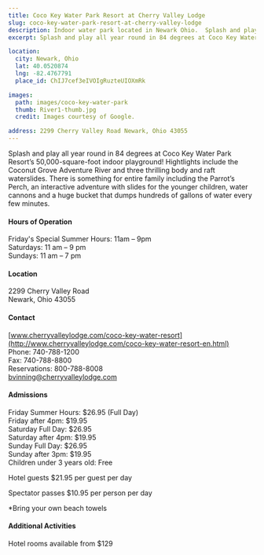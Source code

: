 ```yaml
---
title: Coco Key Water Park Resort at Cherry Valley Lodge
slug: coco-key-water-park-resort-at-cherry-valley-lodge
description: Indoor water park located in Newark Ohio.  Splash and play all year round in 84 degrees at Coco Key Water Park Resort’s 50,000-square-foot indoor playground!
excerpt: Splash and play all year round in 84 degrees at Coco Key Water Park! Resort’s 50,000-square-foot indoor playground!

location:
  city: Newark, Ohio
  lat: 40.0520874
  lng: -82.4767791
  place_id: ChIJ7cef3eIVOIgRuzteUIOXmRk

images:
  path: images/coco-key-water-park
  thumb: River1-thumb.jpg
  credit: Images courtesy of Google.

address: 2299 Cherry Valley Road Newark, Ohio 43055
---
```


Splash and play all year round in 84 degrees at Coco Key Water Park Resort’s 50,000-square-foot indoor playground! Hightlights include the Coconut Grove Adventure River and three thrilling body and raft waterslides. There is something for entire family including the Parrot’s Perch, an interactive adventure with slides for the younger children,  water cannons and a huge bucket that dumps hundreds of gallons of water every few minutes.  
 
#### Hours of Operation 
Friday's Special Summer Hours: 11am – 9pm  
Saturdays: 11 am – 9 pm  
Sundays: 11 am – 7 pm  
 
#### Location 
2299 Cherry Valley Road  
Newark, Ohio 43055 
 
#### Contact 
[www.cherryvalleylodge.com/coco-key-water-resort](http://www.cherryvalleylodge.com/coco-key-water-resort-en.html)  
Phone: 740-788-1200  
Fax: 740-788-8800  
Reservations: 800-788-8008   
bvinning@cherryvalleylodge.com   
 
#### Admissions 
Friday Summer Hours: $26.95 (Full Day)  
Friday after 4pm: $19.95   
Saturday Full Day: $26.95  
Saturday after 4pm: $19.95  
Sunday Full Day: $26.95  
Sunday after 3pm: $19.95  
Children under 3 years old: Free 
 
Hotel guests $21.95 per guest per day 
 
Spectator passes $10.95 per person per day 
 
*Bring your own beach towels  
 
#### Additional Activities 
 
Hotel rooms available from $129

